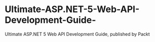 


# Ultimate-ASP.NET-5-Web-API-Development-Guide-
Ultimate ASP.NET 5 Web API Development Guide, published by Packt
